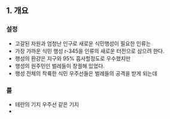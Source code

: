 ## 1. 개요
### 설정
- 고갈된 자원과 엄청난 인구로 새로운 식민행성이 필요한 인류는 
- 가장 가까운 식민 행성 r-345을 인류의 새로운 터전으로 삼으려 한다.
- 행성의 환걍은 지구와 95% 흡사할정도로 우수했지만 
- 행성의 원주민인 벌레들이 창궐해 있었다.
- 행성 전체의 착륙한 식민 우주선들은 벌레들의 공격을 받게 되는데 

### 룰
- 테란의 기지 우주선 같은 기지
- 
